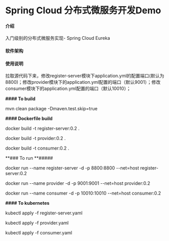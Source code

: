 # Spring Cloud 分布式微服务开发Demo

#### 介绍
入门级别的分布式微服务实现- Spring Cloud Eureka

#### 软件架构
#### 使用说明

拉取源代码下来，修改register-server模块下application.yml的配置端口(默认为8800)；修改provider模块下的application.yml配置的端口（默认9001）；修改consumer模块下的application.yml配置的端口（默认10010）；


**#### To build** 

mvn clean package -Dmaven.test.skip=true

 **#### Dockerfile build** 

docker build -t register-server:0.2 .

docker build -t provider:0.2 .

docker build -t consumer:0.2 .

 **### To run **#####
 
docker run --name register-server -d -p 8800:8800 --net=host register-server:0.2

docker run --name provider -d -p 9001:9001 --net=host provider:0.2

docker run --name consumer -d -p 10010:10010 --net=host consumer:0.2


**#### To kubernetes** 

kubectl apply -f register-server.yaml

kubectl apply -f provider.yaml

kubectl apply -f consumer.yaml
